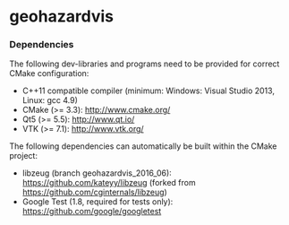 geohazardvis
=======

### Dependencies

The following dev-libraries and programs need to be provided for correct CMake configuration:
* C++11 compatible compiler (minimum: Windows: Visual Studio 2013, Linux: gcc 4.9)
* CMake (>= 3.3): http://www.cmake.org/
* Qt5 (>= 5.5): http://www.qt.io/
* VTK (>= 7.1): http://www.vtk.org/

The following dependencies can automatically be built within the CMake project:
* libzeug (branch geohazardvis_2016_06): https://github.com/kateyy/libzeug (forked from https://github.com/cginternals/libzeug)
* Google Test (1.8, required for tests only): https://github.com/google/googletest
